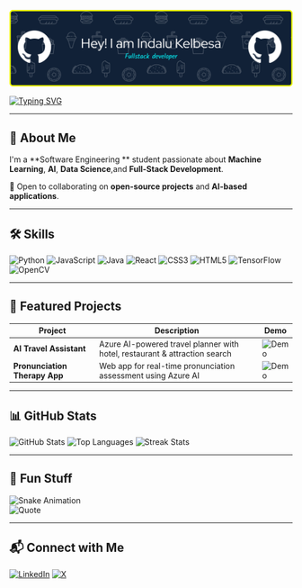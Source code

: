 <!-- Header -->
![Header](https://github.com/Indalu616/Indalu616/blob/main/github_header.png)

<!-- Animated Typing Intro -->
[![Typing SVG](https://readme-typing-svg.herokuapp.com?color=00F7FF&center=true&vCenter=true&lines=Hi+👋,+I'm+Robera+Abera;AI+%26+ML+Explorer;Full+Stack+Developer;Lifelong+Learner)](https://git.io/typing-svg)

---

## 🚀 About Me
I'm a **Software Engineering ** student passionate about **Machine Learning**, **AI**, **Data Science**,and **Full-Stack Development**.  

🤝 Open to collaborating on **open-source projects** and **AI-based applications**.

---

## 🛠 Skills
![Python](https://img.shields.io/badge/Python-3776AB?style=for-the-badge&logo=python&logoColor=white)
![JavaScript](https://img.shields.io/badge/JavaScript-F7DF1E?style=for-the-badge&logo=javascript&logoColor=black)
![Java](https://img.shields.io/badge/Java-007396?style=for-the-badge&logo=java&logoColor=white)
![React](https://img.shields.io/badge/React-61DAFB?style=for-the-badge&logo=react&logoColor=black)
![CSS3](https://img.shields.io/badge/CSS3-1572B6?style=for-the-badge&logo=css3&logoColor=white)
![HTML5](https://img.shields.io/badge/HTML5-E34F26?style=for-the-badge&logo=html5&logoColor=white)
![TensorFlow](https://img.shields.io/badge/TensorFlow-FF6F00?style=for-the-badge&logo=tensorflow&logoColor=white)
![OpenCV](https://img.shields.io/badge/OpenCV-5C3EE8?style=for-the-badge&logo=opencv&logoColor=white)

---

## 📌 Featured Projects
| Project | Description | Demo |
|---------|-------------|------|
| **AI Travel Assistant** | Azure AI-powered travel planner with hotel, restaurant & attraction search | ![Demo](https://media.giphy.com/media/26AHONQ79FdWZhAI0/giphy.gif) |
| **Pronunciation Therapy App** | Web app for real-time pronunciation assessment using Azure AI | ![Demo](https://media.giphy.com/media/l0HlKQxXpt1XhD0Kk/giphy.gif) |

---

## 📊 GitHub Stats
![GitHub Stats](https://github-readme-stats.vercel.app/api?username=roba-6734&show_icons=true&theme=tokyonight)
![Top Languages](https://github-readme-stats.vercel.app/api/top-langs/?username=roba-6734&layout=compact&theme=tokyonight)
![Streak Stats](https://github-readme-streak-stats.herokuapp.com/?user=roba-6734&theme=tokyonight)

---

## 🎯 Fun Stuff
![Snake Animation](https://github.com/roba-6734/roba-6734/blob/output/github-contribution-grid-snake.svg)  
![Quote](https://quotes-github-readme.vercel.app/api?type=horizontal&theme=tokyonight)

---

## 📬 Connect with Me
[![LinkedIn](https://img.shields.io/badge/LinkedIn-0077B5?style=for-the-badge&logo=linkedin&logoColor=white)](https://linkedin.com/in/robera-abera)
[![X](https://img.shields.io/badge/Twitter-000000?style=for-the-badge&logo=x&logoColor=white)](https://x.com/Robah3321)
